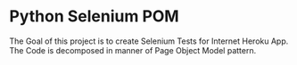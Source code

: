 # Python Selenium POM

The Goal of this project is to create Selenium Tests for Internet Heroku App. The Code is decomposed in manner of Page Object Model pattern.
